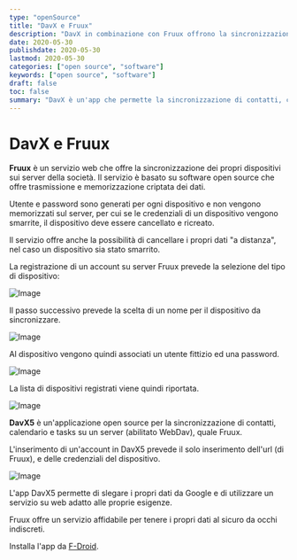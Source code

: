 ```yaml
---
type: "openSource"
title: "DavX e Fruux"
description: "DavX in combinazione con Fruux offrono la sincronizzazione di contatti, calendario e tasks ai dispositivi registrati"
date: 2020-05-30
publishdate: 2020-05-30
lastmod: 2020-05-30
categories: ["open source", "software"]
keywords: ["open source", "software"]
draft: false
toc: false
summary: "DavX è un'app che permette la sincronizzazione di contatti, calendario e tasks su server. Fruux è un server (basato su software open source) che offre la memorizzazione e sincronizzazione della rubrica, del calendario e dei task ai dispositivi registrati."
---
```


# DavX e Fruux

**Fruux** è un servizio web che offre la sincronizzazione dei propri dispositivi sui server della società. Il servizio è basato su software open source che offre trasmissione e memorizzazione criptata dei dati. 

Utente e password sono generati per ogni dispositivo e non vengono memorizzati sul server, per cui se le credenziali di un dispositivo vengono smarrite, il dispositivo deve essere cancellato e ricreato.

Il servizio offre anche la possibilità di cancellare i propri dati "a distanza", nel caso un dispositivo sia stato smarrito.

La registrazione di un account su server Fruux prevede la selezione del tipo di dispositivo:

![Image](/static/openSource/Fruux-SelectDeviceType.png "Fruux - Select Device Type")

Il passo successivo prevede la scelta di un nome per il dispositivo da sincronizzare.

![Image](/static/openSource/Fruux-SelectDeviceName.png "Fruux - Select Device Name")

Al dispositivo vengono quindi associati un utente fittizio ed una password.

![Image](/static/openSource/Fruux-DeviceUserPwd.png "Fruux - Device User and Password")

La lista di dispositivi registrati viene quindi riportata.

![Image](/static/openSource/Fruux-DeviceList.png "Fruux - Device List")


**DavX5** è un'applicazione open source per la sincronizzazione di contatti, calendario e tasks su un server (abilitato WebDav), quale Fruux.

L'inserimento di un'account in DavX5 prevede il solo inserimento dell'url (di Fruux), e delle credenziali del dispositivo.

![Image](/static/openSource/DavX-AddDevice.png "DavX5 - Add a Device")

L'app DavX5 permette di slegare i propri dati da Google e di utilizzare un servizio su web adatto alle proprie esigenze.

Fruux offre un servizio affidabile per tenere i propri dati al sicuro da occhi indiscreti.

Installa l'app da [F-Droid](/opensource/fdroid/ "F-Droid").

